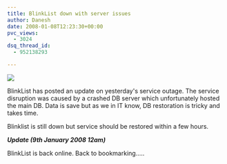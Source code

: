 ```yaml
---
title: BlinkList down with server issues
author: Danesh
date: 2008-01-08T12:23:30+00:00
pvc_views:
  - 3024
dsq_thread_id:
  - 952138293

---
```

[![][1]][2]

BlinkList has posted an update on yesterday's service outage. The service disruption was caused by a crashed DB server which unfortunately hosted the main DB. Data is save but as we in IT know, DB restoration is tricky and takes time.

Blinklist is still down but service should be restored within a few hours.

**_Update (9th January 2008 12am)_**

BlinkList is back online. Back to bookmarking.....

 [1]: http://img244.imageshack.us/img244/4701/blinklistsmallxh1.png
 [2]: http://img244.imageshack.us/img244/9563/blinklistmx6.png